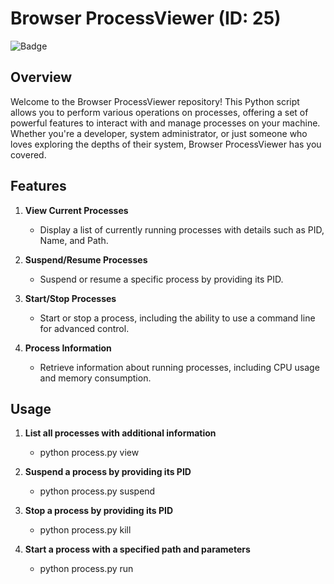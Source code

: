 # Browser ProcessViewer (ID: 25)

![Badge](https://img.shields.io/badge/Difficulty-B-<YELLOW>)

## Overview

Welcome to the Browser ProcessViewer repository! This Python script allows you to perform various operations on processes, offering a set of powerful features to interact with and manage processes on your machine. Whether you're a developer, system administrator, or just someone who loves exploring the depths of their system, Browser ProcessViewer has you covered.

## Features

1. **View Current Processes**
   - Display a list of currently running processes with details such as PID, Name, and Path.

2. **Suspend/Resume Processes**
   - Suspend or resume a specific process by providing its PID.

3. **Start/Stop Processes**
   - Start or stop a process, including the ability to use a command line for advanced control.

4. **Process Information**
   - Retrieve information about running processes, including CPU usage and memory consumption.

## Usage

   1. **List all processes with additional information**
      - python process.py view

   2. **Suspend a process by providing its PID**
      - python process.py suspend <PID>

   3. **Stop a process by providing its PID**
      - python process.py kill <PID>

   4. **Start a process with a specified path and parameters**
      - python process.py run <path> <parameters>
